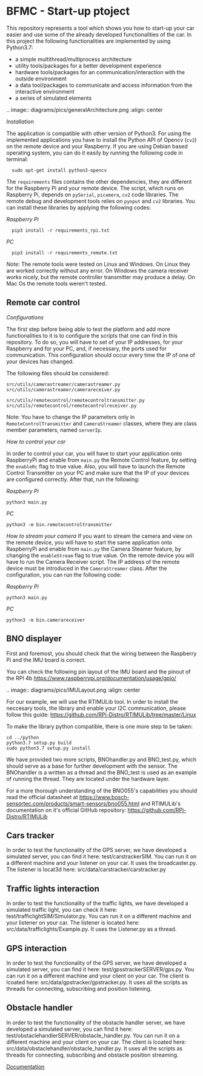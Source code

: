 # BFMC - Start-up ptoject

This repository represents a tool which shows you how to start-up your car easier and use some of the already developed functionalities of the car. In this project the following functionalities are implemented by using Python3.7:
  - a simple multithread/multiprocess architecture 
  - utility tools/packages for a better development experience
  - hardware tools/packages for an communication/interaction with the outside environment
  - a data tool/packages to communicate and access information from the interactive environment
  - a series of simulated elements

.. image:: diagrams/pics/generalArchitecture.png
    :align: center

*Installation* 

The application is compatible with other version of Python3. For using the implemented applications you have to install the Python API of Opencv (`cv2`) on the remote device and your Raspberry. If you are using Debian based operating system, you can do it easily by running the following code in terminal:

```
  sudo apt-get install python3-opencv
```

The `requirements` files contains the other dependencies, they are different for the Raspberry Pi and your remote device. The script, which runs on Raspberry Pi, depends on `pySerial`, `picamera`, `cv2` code libraries. The remote debug and development tools relies on `pynput` and `cv2` libraries. You can install these libraries by applying the following codes:
  
*Raspberry Pi*
```
  pip3 install -r requirements_rpi.txt
```

*PC*
```
  pip3 install -r requirements_remote.txt
```

*Note:*
  The remote tools were tested on Linux and Windows. On Linux they are worked correctly without any error. On Windows the camera receiver works nicely, but the remote controller transmitter may produce a delay. On Mac Os the remote tools weren't tested. 

## Remote car control

*Configurations*

The first step before being able to test the platform and add more functionalities to it is to configure the scripts that one can find in this repository. To do so, you will have to set of your IP addresses, for your Raspberry and for your PC, and, if necessary, the ports used for communication. This configuration should occur every time the IP of one of your devices has changed.

The following files should be considered:
    
  ```
  src/utils/camerastreamer/camerastreamer.py
  src/utils/camerastreamer/camerareceiver.py
  
  src/utils/remotecontrol/remotecontroltransmitter.py
  src/utils/remotecontrol/remotecontrolreceiver.py

  ```
Note: You have to change the IP parameters only in `RemoteControlTransmitter` and `CameraStreamer` classes, where they are class member parameters, named `serverIp`.

*How to control your car*

In order to control your car, you will have to start your application onto RaspberryPi and enable from `main.py` the Remote Control feature, by setting the `enableRc` flag to true value. Also, you will have to launch the Remote Control Transmitter on your PC and make sure that the IP of your devices are configured correctly. 
After that, run the following:

*Raspberry Pi*
```
python3 main.py
```

*PC*
```
python3 -m bin.remotecontroltransmitter
```


*How to stream your camera*
If you want to stream the camera and view on the remote device, you will have to start the same application onto RaspberryPi and enable from `main.py` the Camera Steamer feature, by changing the `enableStream` flag to true value. On the remote device you will have to run the Camera Receiver script. The IP address of the remote device must be introduced in the `CameraStreamer` class. After the configuration, you can run the following code: 

*Raspberry Pi*
```
python3 main.py
```

*PC*
```
python3 -m bin.camerareceiver
```

## BNO displayer

First and foremost, you should check that the wiring between the Raspberry Pi and the IMU board is correct. 

You can check the following pin layout of the IMU board and the pinout of the RPI 4b https://www.raspberrypi.org/documentation/usage/gpio/

.. image:: diagrams/pics/IMULayout.png
    :align: center

For our example, we will use the RTIMULib tool.
In order to install the neccesary tools, the library and enable your I2C communication, please follow this guide: https://github.com/RPi-Distro/RTIMULib/tree/master/Linux

To make the library python compatible, there is one more step to be taken:
```
cd ../python
python3.7 setup.py build
sudo python3.7 setup.py install
```

We have provided two more scripts, BNOhandler.py and BNO_test.py, which should serve as a base for further
development with the sensor. The BNOhandler is a written as a thread and the BNO_test is used as an example of running the thread. They are located under the hardware layer.

For a more thorough understanding of the BNO055's capabilities you should read the official
datasheet at https://www.bosch-sensortec.com/products/smart-sensors/bno055.html and
RTIMULib's documentation on it's official GitHub repository:
https://github.com/RPi-Distro/RTIMULib

## Cars tracker
In order to test the functionality of the GPS server, we have developed a simulated server, you can find it here: test/carstrackerSIM. 
You can run it on a different machine and your listener on your car. It uses the broadcaster.py. The listener is locat3d here: src/data/carstracker/carstracker.py

## Traffic lights interaction
In order to test the functionality of the traffic lights, we have developed a simulated traffic light, you can check it here: test/trafficlightSIM/Simulator.py. You can run it on a different machine and your listener on your car. The listener is located here: src/data/trafficlights/Example.py. It uses the Listener.py as a thread.

## GPS interaction
In order to test the functionality of the GPS server, we have developed a simulated server, you can find it here: test/gpsstrackerSERVER/gps.py. You can run it on a different machine and your client on your car. The client is lcoated here: src/data/gpstracker/gpstracker.py. It uses all the scripts as threads for connecting, subscribing and position listening.

## Obstacle handler
In order to test the functionality of the obstacle handler server, we have developed a simulated server, you can find it here: test/obstaclehandlerSERVER/obstacle_handler.py. You can run it on a different machine and your client on your car. The client is lcoated here: src/data/obstaclehandler/obstacle_handler.py. It uses all the scripts as threads for connecting, subscribing and obstacle position streaming.

[Documentation](https://bfmcstartup.readthedocs.io/en/stable/)